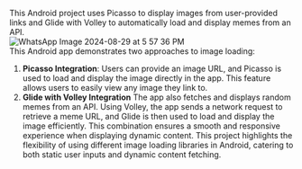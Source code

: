 This Android project uses Picasso to display images from user-provided links and Glide with Volley to automatically load and display memes from an API.<br>
![WhatsApp Image 2024-08-29 at 5 57 36 PM](https://github.com/user-attachments/assets/7356ba18-04b5-422c-8666-62edfcbc3135)
<br>
This Android app demonstrates two approaches to image loading:<br>
1. **Picasso Integration**: Users can provide an image URL, and Picasso is used to load and display the image directly in the app. This feature allows users to easily view any image they link to.<br>
2. **Glide with Volley Integration** The app also fetches and displays random memes from an API. Using Volley, the app sends a network request to retrieve a meme URL, and Glide is then used to load and display the image efficiently. This combination ensures a smooth and responsive experience when displaying dynamic content. 
This project highlights the flexibility of using different image loading libraries in Android, catering to both static user inputs and dynamic content fetching.
